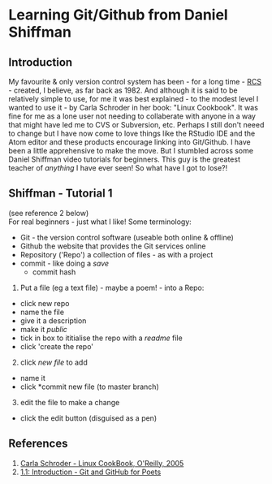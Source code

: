 # Learning Git/Github from Daniel Shiffman

## Introduction

My favourite & only version control system has been - for a long time - [RCS](, 'Revision Control System') - created, I believe, as far back as 1982.  And although it is said to be relatively simple to use, for me it was best explained - to the modest level I wanted to use it - by Carla Schroder in her book: "Linux Cookbook". It was fine for me as a lone user not needing to collaberate with anyone in a way that might have led me to CVS or Subversion, etc.  Perhaps I still don't neeed to change but I have now come to love things like the RStudio IDE and the Atom editor and these products encourage linking into Git/Github. I have been a little apprehensive to make the move. But I stumbled across some Daniel Shiffman video tutorials for beginners.  This guy is the greatest teacher of *anything* I have ever seen! So what have I got to lose?!

## Shiffman - Tutorial 1  
(see reference 2 below)  
For real beginners - just what I like!
Some terminology:  
- Git - the version control software (useable both online & offline)
- Github the website that provides the Git services online
- Repository ('Repo')  a collection of files - as with a project
- commit - like doing a *save*  
  - commit hash  
  
1. Put a file (eg a text file) - maybe a poem! - into a Repo:  
  - click new repo  
  - name the file  
  - give it a description  
  - make it *public*  
  - tick in box to ititialise the repo with a *readme* file
  - click 'create the repo'  

2. click *new file* to add
  - name it
  - click *commit new file (to master branch)  
  
3. edit the file to make a change
  - click the edit button (disguised as a pen)
  

## References  
1. [Carla Schroder - Linux CookBook, O'Reilly, 2005](https://epdf.pub/linux-cookbook5b7e45d21264a146fceeaf2347ef331081099.html)    
2. [1.1: Introduction - Git and GitHub for Poets](https://youtu.be/BCQHnlnPusY)  
